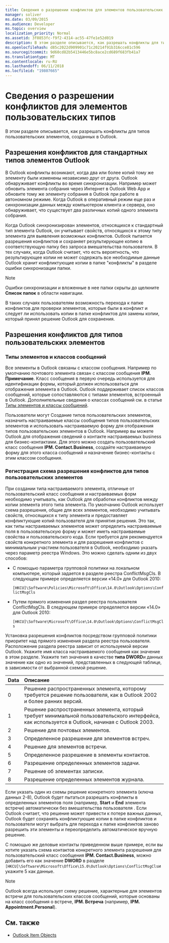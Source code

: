 ```yaml
---
title: Сведения о разрешении конфликтов для элементов пользовательских типов
manager: soliver
ms.date: 03/09/2015
ms.audience: Developer
ms.topic: overview
localization_priority: Normal
ms.assetid: 3f0853fc-f9f2-4314-ac55-47fe1e52d019
description: В этом разделе описывается, как разрешать конфликты для типов пользовательских элементов, созданных в Outlook.
ms.openlocfilehash: d85c2022d909901c71c20214f91b316cce81c596
ms.sourcegitcommit: 9d60cd82b5413446e5bc8ace2cd689f683fb41a7
ms.translationtype: MT
ms.contentlocale: ru-RU
ms.lasthandoff: 06/11/2018
ms.locfileid: "19807665"
---
```

# <a name="about-conflict-resolution-for-custom-item-types"></a>Сведения о разрешении конфликтов для элементов пользовательских типов

В этом разделе описывается, как разрешать конфликты для типов пользовательских элементов, созданных в Outlook.
  
## <a name="conflict-resolution-for-standard-outlook-item-types"></a>Разрешения конфликтов для стандартных типов элементов Outlook

В Outlook конфликты возникают, когда два или более копий тому же элементу были изменены независимо друг от друга. Outlook обнаруживает конфликты во время синхронизации. Например может обновить элемента собрания через Интернет в Outlook Web App и обновите тому же элементу собрания в Outlook при работе в автономном режиме. Когда Outlook в оперативный режим еще раз и синхронизации данных между компьютером клиента и сервера, оно обнаруживает, что существует два различных копий одного элемента собрания.
  
Когда Outlook синхронизирован элементов, относящихся к стандартный тип элемента Outlook, он учитывает свойств, относящихся к этому типу элемента для выявления возможных конфликтов. Outlook пытается разрешения конфликтов и сохраняет результирующее копию в соответствующую папку без запроса вмешательства пользователя. В тех случаях, когда Outlook считает, что есть вероятность, что результирующее копии не может содержать все необходимые данные Outlook хранит конфликтующие копии в папке "конфликты" в разделе ошибки синхронизации папки. 
  
> [!NOTE]
> Ошибки синхронизации и вложенные в нее папки скрыты до щелкните **Список папок** в области навигации. 
  
В таких случаях пользователям возможность перехода к папке конфликтов для проверки элементов, которые были в конфликт и следует ли использовать копии в папке конфликтов для замены копии, который принял решение Outlook для сохранения.
  
## <a name="conflict-resolution-for-custom-item-types"></a>Разрешения конфликтов для типов пользовательских элементов

### <a name="item-types-and-message-classes"></a>Типы элементов и классов сообщений
  
Все элементы в Outlook связаны с классом сообщения. Например по умолчанию почтового элемента связан с классом сообщения **IPM. Примечание**. Класс сообщения в первую очередь используется для идентификации формы, который должен использоваться для отображения элемента в Outlook. Outlook поддерживает список классов сообщений, которые сопоставляются с типами элементов, встроенный в Outlook. Дополнительные сведения о классах сообщений см. в статье [Типы элементов и классы сообщений](http://msdn.microsoft.com/library/15b709cc-7486-b6c7-88a3-4a4d8e0ab292%28Office.15%29.aspx). 
  
Пользователи могут Создание типов пользовательских элементов, назначить настраиваемые классы сообщения типов пользовательских элементов и использовать настраиваемую форму для отображения типов пользовательских элементов в Outlook. Например вы можете Outlook для отображения сведений о контакте настраиваемых business для бизнес-контактами. Для этого можно создать пользовательский класс сообщения **IPM. Contact.Business**, создайте настраиваемую форму для этого класса сообщений и назначение бизнес-контакты с этим классом сообщения. 
  
### <a name="registering-a-conflict-resolution-scheme-for-custom-item-types"></a>Регистрация схема разрешения конфликтов для типов пользовательских элементов
  
При создании типа настраиваемого элемента, отличные от пользовательский класс сообщения и настраиваемых форм необходимо учитывать, как Outlook для обработки конфликтов между копии элемента этого типа элемента. По умолчанию Outlook использует схема разрешения, общие для всех элементов, необходимо учитывать свойств, относящихся к типу элемента и предоставляет конфликтующие копий пользователя для принятия решения. Это так, как типы настраиваемых элементов может определить настраиваемые поля в пользовательскую форму и может иметь настраиваемые свойства и пользовательского кода. Если требуется для рекомендуется свойств конкретного элемента и для разрешения конфликтов с минимальным участием пользователя в Outlook, необходимо указать через параметр реестра Windows. Это можно сделать одним из двух способов: 
  
- С помощью параметра групповой политики на локальном компьютере, который задается в разделе реестра ConflictMsgCls. В следующем примере определяется версии «14.0» для Outlook 2010: 
  
   `[HKCU]\Software\Policies\Microsoft\Office\14.0\Outlook\Options\ConflictMsgCls`
    
- Путем прямого изменения раздел реестра пользователя ConflictMsgCls. В следующем примере определяется версии «14.0» для Outlook 2010: 
  
   `[HKCU]\Software\Microsoft\Office\14.0\Outlook\Options\ConflictMsgCls`
    
Установка разрешения конфликтов посредством групповой политики приоритет над прямого изменения раздела реестра пользователя. Расположение раздела реестра зависит от используемой версии Outlook. Укажите имя класса настраиваемого сообщения как значение в этом разделе. Укажите тип значения в качестве **типа DWORD**и данных значение как одно из значений, представленных в следующей таблице, в зависимости от выбранной схемой решение. 
  
|Data  | Описание  |
|:-----|:-----|
|0  <br/> |Решение распространенных элемента, которому требуется решение пользователя, как в Outlook 2002 и более ранних версий.  <br/> |
|1  <br/> |Решение распространенных элемента, который требует минимальной пользовательского интерфейса, как используется в Outlook, начиная с Outlook 2003.  <br/> |
|2  <br/> |Решение для почтовых элементов.  <br/> |
|3  <br/> |Определенное разрешение для элементов встреч.  <br/> |
|4  <br/> |Решение для элементов встречи.  <br/> |
|5  <br/> |Определенное разрешение в элементы контактов.  <br/> |
|6  <br/> |Разрешение определенных элементов задачи.  <br/> |
|7  <br/> |Решение об элементах записки.  <br/> |
|8  <br/> |Разрешение определенных элементов журнала.  <br/> |
   
Если указать один из схемы решение конкретного элемента (ключа данных 2-8), Outlook будет пытаться разрешать конфликты в определенных элементов поля (например, **Start** и **End** элемента встречи) автоматически без вмешательства пользователя . Если Outlook считает, что решение может привести к потере важных данных, Outlook будет сохранять конфликтующие копии в папке конфликтов и пользователи могут выбрать для перехода к папке конфликтов заново разрешить эти элементы и переопределить автоматическое вручную решение. 
  
С помощью же деловые контакты приведенном выше примере, если вы хотите указать схема контактов конкретного элемента разрешения для пользовательский класс сообщения **IPM. Contact.Business**, можно добавить его как значение **DWORD** в разделе `[HKCU]\Software\Microsoft\Office\15.0\Outlook\Options\ConflictMsgCls`и укажите 5 как данные. 
  
> [!NOTE]
> Outlook всегда использует схему решение, характерные для элементов встречи для пользовательских классов сообщений, которые основаны на класс сообщения о встрече, **IPM. Встреча** (например, **IPM. Appointment.Personal**). 
  
## <a name="see-also"></a>См. также

- [Outlook Item Objects](http://msdn.microsoft.com/library/6ea4babf-facf-4018-ef5a-4a484e55153a%28Office.15%29.aspx)

